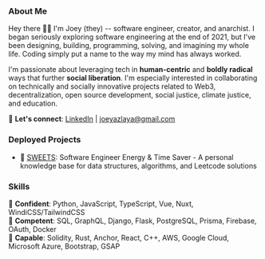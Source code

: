 ### About Me
Hey there 👋🏽 I'm Joey (they) -- software engineer, creator, and anarchist. I began seriously exploring software engineering at the end of 2021, but I've been designing, building, programming, solving, and imagining my whole life. Coding simply put a name to the way my mind has always worked.

I'm passionate about leveraging tech in **human-centric** and **boldly radical** ways that further **social liberation**. I'm especially interested in collaborating on technically and socially innovative projects related to Web3, decentralization, open source development, social justice, climate justice, and education.

💬 **Let's connect**: [LinkedIn](https://www.linkedin.com/in/joeylaya/) | joeyazlaya@gmail.com

### Deployed Projects
- 🍪 [SWEETS](https://swe-ets.netlify.app/): Software Engineer Energy & Time Saver - A personal knowledge base for data structures, algorithms, and Leetcode solutions

### Skills
🌳 **Confident**: Python, JavaScript, TypeScript, Vue, Nuxt, WindiCSS/TailwindCSS </br>
🌿 **Competent**: SQL, GraphQL, Django, Flask, PostgreSQL, Prisma, Firebase, OAuth, Docker </br>
🌱 **Capable**: Solidity, Rust, Anchor, React, C++, AWS, Google Cloud, Microsoft Azure, Bootstrap, GSAP </br>
